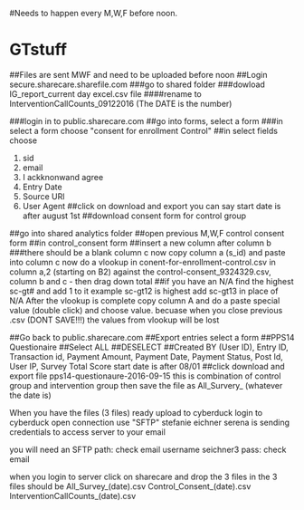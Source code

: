 #Needs to happen every M,W,F before noon.
# GTstuff
##Files are sent MWF and need to be uploaded before noon
##Login secure.sharecare.sharefile.com
###go to shared folder 
###dowload IG_report_current day excel.csv file
####rename to InterventionCallCounts_09122016   (The DATE is the number)

###login in to public.sharecare.com
##go into forms, select a form
###in select a form choose "consent for enrollment Control"
##in select fields choose
1. sid
2. email
3. I ackknonwand agree
4. Entry Date
5. Source URl
6. User Agent
##click on download and export
you can say start date is after august 1st
##download consent form for control group

##go into shared analytics folder 
##open previous M,W,F control consent form
##in control_consent form
##insert a new column after column b
###there should be a blank column c now
copy column a (s_id) and paste into column c
now do a vlookup in conent-for-enrollment-control.csv in column a,2 (starting on B2) against the control-consent_9324329.csv, 
column b and c - then drag down total
##if you have an N/A find the highest sc-gt# and add 1 to it example sc-gt12 is highest add sc-gt13 in place of N/A
After the vlookup is complete copy column A and do a paste special value  (double click) and choose value.
becuase when you close previous .csv (DONT SAVE!!!) the values from vlookup will be lost  

##Go back to public.sharecare.com
##Export entries select a form
##PPS14 Questionaire
##Select ALL
##DESELECT
##Created BY (User ID), Entry ID, Transaction id, Payment Amount, Payment Date, Payment Status, Post Id, User IP, Survey Total Score
start date is after 08/01
##click download and export file
pps14-questionaure-2016-09-15
this is combination of control group and intervention group
then save the file as All_Survery_ (whatever the date is)

When you have the files (3 files) ready upload to cyberduck
login to cyberduck
open connection
use "SFTP"
stefanie eichner
serena is sending credentials to access server to your email

you will need an 
SFTP path: check email
username seichner3
pass: check email

when you login to server
click on sharecare and drop the 3 files in
the 3 files should be
All_Survey_(date).csv
Control_Consent_(date).csv
InterventionCallCounts_(date).csv
